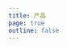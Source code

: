 ```yaml
---
title: 产品
page: true
outline: false
---
```


<script setup>
import AllProducts from '../AllProducts.vue'
</script>

<AllProducts category="执行机构" />
